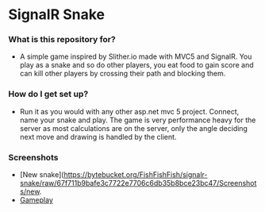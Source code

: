 # SignalR Snake #

### What is this repository for? ###

* A simple game inspired by Slither.io made with MVC5 and SignalR. You play as a snake and so do other players,
 you eat food to gain score and can kill other players by crossing their path and blocking them.

### How do I get set up? ###

* Run it as you would with any other asp.net mvc 5 project. Connect, name your snake and play. The game is very performance heavy for the server as most
  calculations are on the server, only the angle deciding next move and drawing is handled by the client.

### Screenshots ###
* [New snake](https://bytebucket.org/FishFishFish/signalr-snake/raw/67f711b9bafe3c7722e7706c6db35b8bce23bc47/Screenshots/new.
* [Gameplay](https://bytebucket.org/FishFishFish/signalr-snake/raw/67f711b9bafe3c7722e7706c6db35b8bce23bc47/Screenshots/play.png)